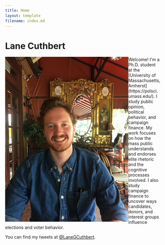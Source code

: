 ```yaml
---
title: Home
layout: template
filename: index.md
---
```


# Lane Cuthbert
<img align="left" width="400" src="profile_pic.JPG">
Welcome! I'm a Ph.D. student at the [University of Massachusetts, Amherst](https://polsci.umass.edu/). I study public opinion, political behavior, and campaign finance. My work focuses on how the mass public understands and endorses elite rhetoric and the cognitive processes involved. I also study campaign finance to uncover ways candidates, donors, and interest groups influence elections and voter behavior.

You can find my tweets at [@LaneGCuthbert](https://twitter.com/LaneGCuthbert). 
